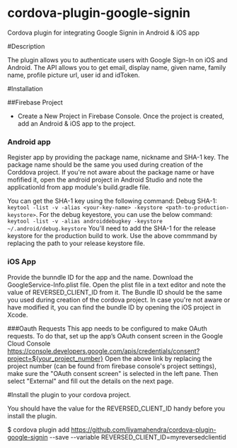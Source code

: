 # cordova-plugin-google-signin
Cordova plugin for integrating Google Signin in Android &amp; iOS app

#Description

The plugin allows you to authenticate users with Google Sign-In on iOS and Android. The API allows you to get email, display name, given name, family name, profile picture url, user id and idToken.

#Installation

##Firebase Project

* Create a New Project in Firebase Console. Once the project is created, add an Android & iOS app to the project.

### Android app
Register app by providing the package name, nickname and SHA-1 key. The package name should be the same you used during creation of the Corddova project. If you're not aware about the package name or have mofified it, open the android project in Android Studio and note the applicationId from app module's build.gradle file. 

You can get the SHA-1 key using the following command:
Debug SHA-1: `keytool -list -v -alias <your-key-name> -keystore <path-to-production-keystore>`. For the debug keyestore, you can use the below command:
`keytool -list -v -alias androiddebugkey -keystore ~/.android/debug.keystore`
You'll need to add the SHA-1 for the release keystore for the production build to work. Use the above commmand by replacing the path to your release keystore file.

### iOS App
Provide the bunndle ID for the app and the name. Download the GoogleService-Info.plist file. Open the plist file in a text editor and note the value of REVERSED_CLIENT_ID from it. The Bundle ID should be the same you used during creation of the cordova project. In case you're not aware or have modified it, you can find the bundle ID by opening the iOS project in Xcode.

###Oauth Requests
This app needs to be configured to make OAuth requests. To do that, set up the app’s OAuth consent screen in the Google Cloud Console https://console.developers.google.com/apis/credentials/consent?project=${your_project_number}
Open the above link by replacing the project number (can be found from firebase console's project settings), make sure the "OAuth consent screen" is selected in the left pane. Then select "External" and fill out the details on the next page. 

#Install the plugin to your cordova project.

You should have the value for the REVERSED_CLIENT_ID handy before you install the plugin.



$ cordova plugin add https://github.com/liyamahendra/cordova-plugin-google-signin --save --variable REVERSED_CLIENT_ID=myreversedclientid

